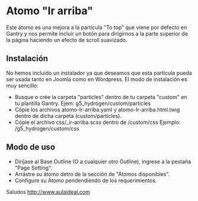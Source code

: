 # Atomo "Ir arriba"
Este átomo es una mejora a la partícula "To top" que viene por defecto en Gantry y nos permite incluir un botón para dirigirnos a la parte superior de la página haciendo un efecto de scroll suavizado. 

Instalación
-----------
No hemos incluido un instalador ya que deseamos que esta partícula pueda ser usada tanto en Joomla como en Wordpress. 
El modo de instalación es muy sencillo:

+ Busque o crée la carpeta "particles" dentro de tu carpeta "custom" en tu plantilla Gantry. Ejem: g5_hydrogen/custom/particles
+ Cópie los archivos atomo-Ir-arriba.yaml y atomo-Ir-arriba.html.twig dentro de dicha carpeta (custom/particles).
+ Cópie el archivo css/_ir-arriba.scss dentro de /custom/css Ejemplo:  /g5_hydrogen/custom/css

Modo de uso
-----------
+ Diríjase al Base Outline (O a cualquier otro Outline), ingrese a la pestaña "Page Setting". 
+ Arrástre su átomo detro de la sección de "Átomos disponibles". 
+ Configure su Átomo pendendiendo de los requerimientos.

Saludos
http://www.aulaideal.com

